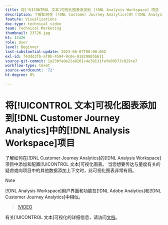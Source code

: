 ```yaml
---
title: 将[!UICONTROL 文本]可视化图表添加到 [!DNL Analysis Workspace] 项目
description: 了解如何在 [!DNL Customer Journey Analytics]的 [!DNL Analysis Workspace] 项目中添加和配置[!UICONTROL 文本]可视化图表。
feature: Visualizations
doc-type: technical video
team: Technical Marketing
thumbnail: 23726.jpg
kt: 13426
role: User
level: Beginner
last-substantial-update: 2023-06-07T00:00:00Z
exl-id: f4ddd3fb-af0b-4594-9cde-81829885b611
source-git-commit: 1a23bfa0e22a8201c4e39131fafe09573c829ce7
workflow-type: tm+mt
source-wordcount: '72'
ht-degree: 0%

---
```


# 将[!UICONTROL 文本]可视化图表添加到[!DNL Customer Journey Analytics]中的[!DNL Analysis Workspace]项目

了解如何在[!DNL Customer Journey Analytics]的[!DNL Analysis Workspace]项目中添加和配置[!UICONTROL 文本]可视化图表。 当您想要传达与量度有关的疑虑或向项目中的其他数据添加上下文时，此可视化图表非常有用。

>[!NOTE]
>
>[!DNL Analysis Workspace]用户界面和功能在[!DNL Adobe Analytics]和[!DNL Customer Journey Analytics]中相似。

>[!VIDEO](https://video.tv.adobe.com/v/23726/?quality=12&learn=on)

有关[!UICONTROL 文本]可视化的详细信息，请访问[文档](https://experienceleague.adobe.com/docs/analytics-platform/using/cja-workspace/visualizations/text.html)。
